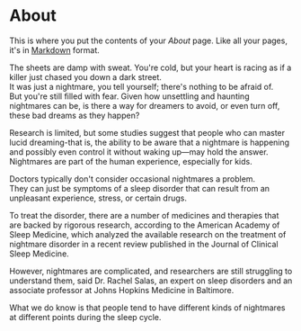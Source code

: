 # About

This is where you put the contents of your *About* page. Like all your pages, it's in [Markdown](https://guides.github.com/features/mastering-markdown/) format.


The sheets are damp with sweat. You're cold, but your heart is racing as if a killer just chased you down a dark street.   
It was just a nightmare, you tell yourself; there's nothing to be afraid of.   
But you're still filled with fear.
Given how unsettling and haunting nightmares can be, is there a way for dreamers to avoid, or even turn off, these bad dreams as they happen?  

Research is limited, but some studies suggest that people who can master lucid dreaming-that is, the ability to be aware that a nightmare is happening and possibly even control it without waking up—may hold the answer. 
Nightmares are part of the human experience, especially for kids.  

Doctors typically don't consider occasional nightmares a problem.   
They can just be symptoms of a sleep disorder that can result from an unpleasant experience, stress, or certain drugs.  

To treat the disorder, there are a number of medicines and therapies that are backed by rigorous research, according to the American Academy of Sleep Medicine, 
which analyzed the available research on the treatment of nightmare disorder in a recent review published in the Journal of Clinical Sleep Medicine.  

However, nightmares are complicated, and researchers are still struggling to understand them, said Dr. Rachel Salas, an expert on sleep disorders and an 
associate professor at Johns Hopkins Medicine in Baltimore.  

What we do know is that people tend to have different kinds of nightmares at different points during the sleep cycle. 
